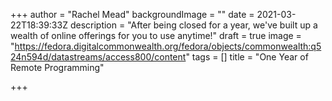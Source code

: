 +++
author = "Rachel Mead"
backgroundImage = ""
date = 2021-03-22T18:39:33Z
description = "After being closed for a year, we've built up a wealth of online offerings for you to use anytime!"
draft = true
image = "https://fedora.digitalcommonwealth.org/fedora/objects/commonwealth:q524n594d/datastreams/access800/content"
tags = []
title = "One Year of Remote Programming"

+++
